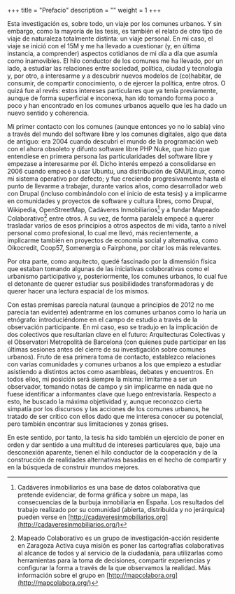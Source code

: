 +++
title = "Prefacio"
description = ""
weight = 1
+++

Esta investigación es, sobre todo, un viaje por los comunes urbanos. Y
sin embargo, como la mayoría de las tesis, es también el relato de otro
tipo de viaje de naturaleza totalmente distinta: un viaje personal. En
mi caso, el viaje se inició con el 15M y me ha llevado a cuestionar (y,
en última instancia, a comprender) aspectos cotidianos de mi día a día
que asumía como inamovibles. El hilo conductor de los comunes me ha
llevado, por un lado, a estudiar las relaciones entre sociedad,
política, ciudad y tecnología y, por otro, a interesarme y a descubrir
nuevos modelos de (co)habitar, de consumir, de compartir conocimiento, o
de ejercer la política, entre otros. O quizá fue al revés: estos
intereses particulares que ya tenía previamente, aunque de forma
superficial e inconexa, han ido tomando forma poco a poco y han
encontrado en los comunes urbanos aquello que les ha dado un nuevo
sentido y coherencia.

Mi primer contacto con los comunes (aunque entonces yo no lo sabía) vino
a través del mundo del software libre y los comunes digitales, algo que
data de antiguo: era 2004 cuando descubrí el mundo de la programación
web con el ahora obsoleto y difunto software libre PHP Nuke, que hizo
que entendiese en primera persona las particularidades del software
libre y empezase a interesarme por él. Dicho interés empezó a
consolidarse en 2006 cuando empecé a usar Ubuntu, una distribución de
GNU/Linux, como mi sistema operativo por defecto; y fue creciendo
progresivamente hasta el punto de llevarme a trabajar, durante varios
años, como desarrollador web con Drupal (incluso combinándolo con el
inicio de esta tesis) y a implicarme en comunidades y proyectos de
software y cultura libres, como Drupal, Wikipedia, OpenStreetMap,
Cadáveres Inmobiliarios[^1] y a fundar Mapeado Colaborativo[^2] entre
otros. A su vez, de forma paralela empecé a querer trasladar varios de
esos principios a otros aspectos de mi vida, tanto a nivel personal como
profesional, lo cual me llevó, más recientemente, a implicarme también
en proyectos de economía social y alternativa, como Oikocredit, Coop57,
Somenergia o Fairphone, por citar los más relevantes.

Por otra parte, como arquitecto, quedé fascinado por la dimensión física
que estaban tomando algunas de las iniciativas colaborativas como el
urbanismo participativo y, posteriormente, los comunes urbanos, lo cual
fue el detonante de querer estudiar sus posibilidades transformadoras y
de querer hacer una lectura espacial de los mismos.

Con estas premisas parecía natural (aunque a principios de 2012 no me
parecía tan evidente) adentrarme en los comunes urbanos como lo haría un
etnógrafo: introduciéndome en el campo de estudio a través de la
observación participante. En mi caso, eso se tradujo en la implicación
de dos colectivos que resultarían clave en el futuro: Arquitecturas
Colectivas y el Observatori Metropolità de Barcelona (con quienes pude
participar en las últimas sesiones antes del cierre de su investigación
sobre comunes urbanos). Fruto de esa primera toma de contacto,
establezco relaciones con varias comunidades y comunes urbanos a los que
empiezo a estudiar asistiendo a distintos actos como asambleas, debates
y encuentros. En todos ellos, mi posición será siempre la misma:
limitarme a ser un observador, tomando notas de campo y sin implicarme
en nada que no fuese identificar a informantes clave que luego
entrevistaría. Respecto a esto, he buscado la máxima objetividad y,
aunque reconozco cierta simpatía por los discursos y las acciones de los
comunes urbanos, he tratado de ser crítico con ellos dado que me
interesa conocer su potencial, pero también encontrar sus limitaciones y
zonas grises.

En este sentido, por tanto, la tesis ha sido también un ejercicio de
poner en orden y dar sentido a una multitud de intereses particulares
que, bajo una desconexión aparente, tienen el hilo conductor de la
cooperación y de la construcción de realidades alternativas basadas en
el hecho de compartir y en la búsqueda de construir mundos mejores.

[^1]: Cadáveres inmobiliarios es una base de datos colaborativa que
    pretende evidenciar, de forma gráfica y sobre un mapa, las
    consecuencias de la burbuja inmobiliaria en España. Los resultados
    del trabajo realizado por su comunidad (abierta, distribuida y no
    jerárquica) pueden verse en
    [http://cadaveresinmobiliarios.org](http://cadaveresinmobiliarios.org/)

[^2]: Mapeado Colaborativo es un grupo de investigación-acción residente
    en Zaragoza Activa cuya misión es poner las cartografías
    colaborativas al alcance de todos y al servicio de la ciudadanía,
    para utilizarlas como herramientas para la toma de decisiones,
    compartir experiencias y configurar la forma a través de la que
    observamos la realidad. Más información sobre el grupo en
    [http://mapcolabora.org](http://mapcolabora.org/)
